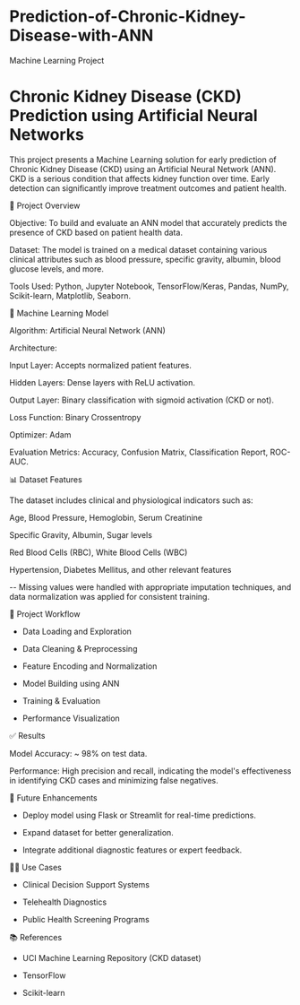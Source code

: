 # Prediction-of-Chronic-Kidney-Disease-with-ANN
Machine Learning Project

# Chronic Kidney Disease (CKD) Prediction using Artificial Neural Networks

This project presents a Machine Learning solution for early prediction of Chronic Kidney Disease (CKD) using an Artificial Neural Network (ANN). CKD is a serious condition that affects kidney function over time. Early detection can significantly improve treatment outcomes and patient health.


📌 Project Overview

Objective: To build and evaluate an ANN model that accurately predicts the presence of CKD based on patient health data.

Dataset: The model is trained on a medical dataset containing various clinical attributes such as blood pressure, specific gravity, albumin, blood glucose levels, and more.

Tools Used: Python, Jupyter Notebook, TensorFlow/Keras, Pandas, NumPy, Scikit-learn, Matplotlib, Seaborn.


🧠 Machine Learning Model

Algorithm: Artificial Neural Network (ANN)

Architecture:

Input Layer: Accepts normalized patient features.

Hidden Layers: Dense layers with ReLU activation.

Output Layer: Binary classification with sigmoid activation (CKD or not).

Loss Function: Binary Crossentropy

Optimizer: Adam

Evaluation Metrics: Accuracy, Confusion Matrix, Classification Report, ROC-AUC.


📊 Dataset Features

The dataset includes clinical and physiological indicators such as:

Age, Blood Pressure, Hemoglobin, Serum Creatinine

Specific Gravity, Albumin, Sugar levels

Red Blood Cells (RBC), White Blood Cells (WBC)

Hypertension, Diabetes Mellitus, and other relevant features

-- Missing values were handled with appropriate imputation techniques, and data normalization was applied for consistent training.


🚀 Project Workflow

- Data Loading and Exploration

- Data Cleaning & Preprocessing 

- Feature Encoding and Normalization

- Model Building using ANN

- Training & Evaluation

- Performance Visualization


✅ Results

Model Accuracy: ~ 98% on test data.

Performance: High precision and recall, indicating the model's effectiveness in identifying CKD cases and minimizing false negatives.


🧪 Future Enhancements

- Deploy model using Flask or Streamlit for real-time predictions.

- Expand dataset for better generalization.

- Integrate additional diagnostic features or expert feedback.


👩‍⚕️ Use Cases

- Clinical Decision Support Systems

- Telehealth Diagnostics

- Public Health Screening Programs


📚 References

- UCI Machine Learning Repository (CKD dataset)

- TensorFlow

- Scikit-learn

